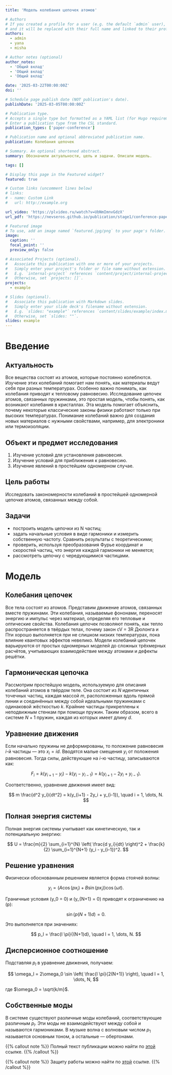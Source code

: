 ```yaml
---
title: 'Модель колебания цепочек атомов'

# Authors
# If you created a profile for a user (e.g. the default `admin` user), write the username (folder name) here
# and it will be replaced with their full name and linked to their profile.
authors:
  - admin
  - yana
  - misha

# Author notes (optional)
author_notes:
  - 'Общий вклад'
  - 'Общий вклад'
  - 'Общий вклад'

date: '2025-03-22T00:00:00Z'
doi: ''

# Schedule page publish date (NOT publication's date).
publishDate: '2025-03-05T00:00:00Z'

# Publication type.
# Accepts a single type but formatted as a YAML list (for Hugo requirements).
# Enter a publication type from the CSL standard.
publication_types: ['paper-conference']

# Publication name and optional abbreviated publication name.
publication: Колебания цепочек

# Summary. An optional shortened abstract.
summary: Обозначили актуальности, цель и задачи. Описали модель.

tags: []

# Display this page in the Featured widget?
featured: true

# Custom links (uncomment lines below)
# links:
# - name: Custom Link
#   url: http://example.org

url_video: 'https://plvideo.ru/watch?v=UbNmImnvGdzX'
url_pdf: 'https://nevseros.github.io/publication/stage1/conference-paper.pdf'

# Featured image
# To use, add an image named `featured.jpg/png` to your page's folder.
image:
  caption: ''
  focal_point: ''
  preview_only: false

# Associated Projects (optional).
#   Associate this publication with one or more of your projects.
#   Simply enter your project's folder or file name without extension.
#   E.g. `internal-project` references `content/project/internal-project/index.md`.
#   Otherwise, set `projects: []`.
projects:
  - example

# Slides (optional).
#   Associate this publication with Markdown slides.
#   Simply enter your slide deck's filename without extension.
#   E.g. `slides: "example"` references `content/slides/example/index.md`.
#   Otherwise, set `slides: ""`.
slides: example
---
```


# Введение

## Актуальность

Все вещества состоят из атомов, которые постоянно колеблются. Изучение этих колебаний помогает нам понять, как материалы ведут себя при разных температурах. Особенно важно понимать, как колебания приводят к тепловому равновесию. Исследование цепочек атомов, связанных пружинками, это простая модель, чтобы понять, как возникают колебания в кристаллах. Эта модель помогает объяснить, почему некоторые классические законы физики работают только при высоких температурах. Понимание колебаний важно для создания новых материалов с нужными свойствами, например, для электроники или термоизоляции.

## Объект и предмет исследования

1. Изучение условий для установления равновесия.
2. Изучение условий для приближения к равновесию.
3. Изучение явлений в простейшем одномерном случае.

## Цель работы

Исследовать закономерности колебаний в простейшей одномерной цепочке атомов, связанных между собой.

## Задачи

- построить модель цепочки из N частиц;
- задать начальные условия в виде гармоники и измерить собственную частоту. Сравнить результаты с теоретическими;
- проверить, используя преобразования Фурье координат и скоростей частиц, что энергия каждой гармоники не меняется;
- рассмотреть цепочку с чередующимися частицами.

# Модель

## Колебания цепочек

Все тела состоят из атомов. Представим движение атомов, связанных вместе пружинами. Эти колебания, называемые фононами, переносят энергию и импульс через материал, определяя его тепловые и оптические свойства. Колебания цепочек позволяют понять, как тепло распространяется в твёрдых телах, почему закон cV = 3R Дюлонга и Пти хорошо выполняется при не слишком низких температурах, пока влияние квантовых эффектов невелико. Модели колебаний цепочек варьируются от простых одномерных моделей до сложных трёхмерных расчётов, учитывающих взаимодействие между атомами и дефекты решётки.

## Гармоническая цепочка

Рассмотрим простейшую модель, используемую для описания колебаний атомов в твёрдом теле. Она состоит из $N$ идентичных точечных частиц, каждая массой $m$, расположенных вдоль прямой линии и соединённых между собой идеальными пружинками с одинаковой жёсткостью $k$. Крайние частицы прикреплены к неподвижным стенкам при помощи пружин. Таким образом, всего в системе $N+1$ пружин, каждая из которых имеет длину $d$.

## Уравнение движения

Если начально пружины не деформированы, то положение равновесия $i$-й частицы — это $x_i = id$. Вводятся малые смещения $y_i$ от положения равновесия. Тогда силы, действующие на $i$-ю частицу, записываются как:

$$
F_i = k(y_{i+1} - y_i) - k(y_i - y_{i-1}) = k(y_{i+1} - 2y_i + y_{i-1}).
$$

Соответственно, уравнение движения имеет вид:

$$
m \frac{d^2 y_i}{dt^2} = k(y_{i+1} - 2y_i + y_{i-1}), \quad i = 1, \dots, N.
$$

## Полная энергия системы

Полная энергия системы учитывает как кинетическую, так и потенциальную энергию:

$$
U = \frac{m}{2} \sum_{i=1}^{N} \left( \frac{d y_i}{dt} \right)^2 + \frac{k}{2} \sum_{i=1}^{N+1} (y_i - y_{i-1})^2.
$$

## Решение уравнения

Физически обоснованным решением является форма стоячей волны:

$$
y_i = \left( A \cos (p x_i) + B \sin (p x_i) \right) \cos (\omega t).
$$

Граничные условия \(y_0 = 0\) и \(y_{N+1} = 0\) приводят к ограничению на \(p\):

$$
\sin (p (N+1)d) = 0.
$$

Это выполняется при значениях:

$$
p_l = \frac{l \pi}{(N+1)d}, \quad l = 1, \dots, N.
$$

## Дисперсионное соотношение

Подставляя $p_l$ в уравнение движения, получаем:

$$
\omega_l = 2\omega_0 \sin \left( \frac{l \pi}{2(N+1)} \right), \quad l = 1, \dots, N,
$$

где $\omega_0 = \sqrt{k/m}$.

## Собственные моды

В системе существуют различные моды колебаний, соответствующие различным $p_l$. Эти моды не взаимодействуют между собой и называются гармониками. В музыке волна с волновым числом $p_1$ называется основным тоном, а остальные — обертонами.

{{% callout note %}}
Полный текст публикации можно найти по [этой](https://nevseros.github.io/publication/conference-paper/conference-paper.pdf) ссылке.
{{% /callout %}}

{{% callout note %}}
Защиту работы можно найти по [этой](https://plvideo.ru/watch?v=UbNmImnvGdzX) ссылке.
{{% /callout %}}
